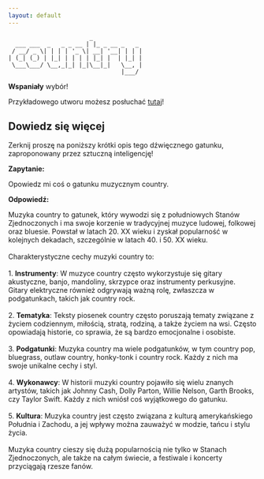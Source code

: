 ```yaml
---
layout: default
---
```


```
                       _              
  ___ ___  _   _ _ __ | |_ _ __ _   _ 
 / __/ _ \| | | | '_ \| __| '__| | | |
| (_| (_) | |_| | | | | |_| |  | |_| |
 \___\___/ \__,_|_| |_|\__|_|   \__, |
                                |___/ 
```
**Wspaniały** wybór!

Przykładowego utworu możesz posłuchać [tutaj](https://p.scdn.co/mp3-preview/327c020067dc3208aed124191674a27741179c52)!
## Dowiedz się więcej
Zerknij proszę na poniższy krótki opis tego dźwięcznego gatunku, zaproponowany przez sztuczną inteligencję!



**Zapytanie:**

Opowiedz mi coś o gatunku muzycznym country.

**Odpowiedź:**

Muzyka country to gatunek, który wywodzi się z południowych Stanów Zjednoczonych i ma swoje korzenie w tradycyjnej muzyce ludowej, folkowej oraz bluesie. Powstał w latach 20. XX wieku i zyskał popularność w kolejnych dekadach, szczególnie w latach 40. i 50. XX wieku.<br><br>Charakterystyczne cechy muzyki country to:<br><br>1. **Instrumenty**: W muzyce country często wykorzystuje się gitary akustyczne, banjo, mandoliny, skrzypce oraz instrumenty perkusyjne. Gitary elektryczne również odgrywają ważną rolę, zwłaszcza w podgatunkach, takich jak country rock.<br><br>2. **Tematyka**: Teksty piosenek country często poruszają tematy związane z życiem codziennym, miłością, stratą, rodziną, a także życiem na wsi. Często opowiadają historie, co sprawia, że są bardzo emocjonalne i osobiste.<br><br>3. **Podgatunki**: Muzyka country ma wiele podgatunków, w tym country pop, bluegrass, outlaw country, honky-tonk i country rock. Każdy z nich ma swoje unikalne cechy i styl.<br><br>4. **Wykonawcy**: W historii muzyki country pojawiło się wielu znanych artystów, takich jak Johnny Cash, Dolly Parton, Willie Nelson, Garth Brooks, czy Taylor Swift. Każdy z nich wniósł coś wyjątkowego do gatunku.<br><br>5. **Kultura**: Muzyka country jest często związana z kulturą amerykańskiego Południa i Zachodu, a jej wpływy można zauważyć w modzie, tańcu i stylu życia.<br><br>Muzyka country cieszy się dużą popularnością nie tylko w Stanach Zjednoczonych, ale także na całym świecie, a festiwale i koncerty przyciągają rzesze fanów.